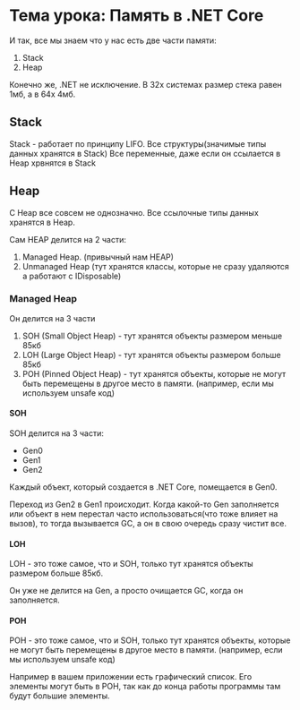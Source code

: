 # Тема урока: Память в .NET Core

И так, все мы знаем что у нас есть две части памяти: 
1. Stack
2. Heap

Конечно же, .NET не исключение. В 32х системах размер стека равен 1мб, а в 64х 4мб.

## Stack
Stack - работает по принципу LIFO. 
Все структуры(значимые типы данных хранятся в Stack)
Все переменные, даже если он ссылается в Heap хрвнятся в Stack

## Heap
С Heap все совсем не однозначно. 
Все ссылочные типы данных хранятся в Heap.

Сам HEAP делится на 2 части:
1. Managed Heap. (привычный нам HEAP)
2. Unmanaged Heap (тут хранятся классы, которые не сразу удаляются а работают с IDisposable)


### Managed Heap

Он делится на 3 части 
1. SOH (Small Object Heap) - тут хранятся объекты размером меньше 85кб
2. LOH (Large Object Heap) - тут хранятся объекты размером больше 85кб
3. POH (Pinned Object Heap) - тут хранятся объекты, которые не могут быть перемещены в другое место в памяти. (например, если мы используем unsafe код)

#### SOH
SOH делится на 3 части:
* Gen0
* Gen1
* Gen2

Каждый объект, который создается в .NET Core, помещается в Gen0.

Переход из Gen2 в Gen1 происходит. Когда какой-то Gen заполняется 
или объект в нем перестал часто использоваться(что тоже влияет на вызов),
то тогда вызывается GC, а он в свою очередь сразу чистит все. 

#### LOH

LOH - это тоже самое, что и SOH, только тут хранятся объекты размером больше 85кб.

Он уже не делится на Gen, а просто очищается GC, когда он заполняется.

#### POH

POH - это тоже самое, что и SOH, только тут хранятся объекты, которые не могут быть перемещены в другое место в памяти. (например, если мы используем unsafe код)

Например в вашем приложении есть графический список. Его элементы могут быть в POH, так как 
до конца работы программы там будут большие элементы. 



